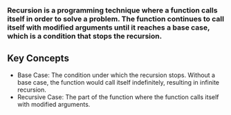 ### Recursion is a programming technique where a function calls itself in order to solve a problem. The function continues to call itself with modified arguments until it reaches a base case, which is a condition that stops the recursion.

## Key Concepts

- Base Case: The condition under which the recursion stops. Without a base case, the function would call itself indefinitely, resulting in infinite recursion.
- Recursive Case: The part of the function where the function calls itself with modified arguments.
